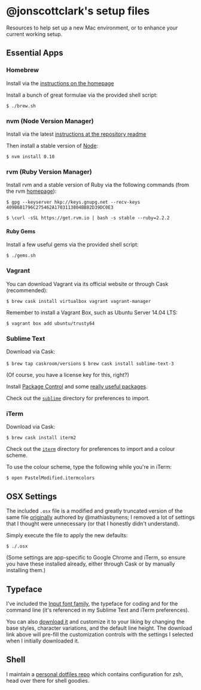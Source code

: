 # @jonscottclark's setup files

Resources to help set up a new Mac environment, or to enhance your current working setup.

## Essential Apps

### Homebrew

Install via the [instructions on the homepage](http://brew.sh)

Install a bunch of great formulae via the provided shell script:

`$ ./brew.sh`

### nvm (Node Version Manager)

Install via the latest [instructions at the repository readme](https://github.com/creationix/nvm#install-script)

Then install a stable version of [Node](https://nodejs.org):

`$ nvm install 0.10`

### rvm (Ruby Version Manager)

Install rvm and a stable version of Ruby via the following commands (from the rvm [homepage](https://rvm.io)):

`$ gpg --keyserver hkp://keys.gnupg.net --recv-keys 409B6B1796C275462A1703113804BB82D39DC0E3`

`$ \curl -sSL https://get.rvm.io | bash -s stable --ruby=2.2.2`

#### Ruby Gems

Install a few useful gems via the provided shell script:

`$ ./gems.sh`

### Vagrant

You can download Vagrant via its official website or through Cask (recommended):

`$ brew cask install virtualbox vagrant vagrant-manager`

Remember to install a Vagrant Box, such as Ubuntu Server 14.04 LTS:

`$ vagrant box add ubuntu/trusty64`

### Sublime Text

Download via Cask:

`$ brew tap caskroom/versions`
`$ brew cask install sublime-text-3`

(Of course, you have a license key for this, right?)

Install [Package Control](https://packagecontrol.io/installation) and some [really useful packages](https://github.com/jonscottclark/setupfiles/blob/master/sublime/PACKAGES.md).

Check out the [`sublime`](https://github.com/jonscottclark/setupfiles/tree/master/sublime/) directory for preferences to import.

### iTerm

Download via Cask:

`$ brew cask install iterm2`

Check out the [`iterm`](https://github.com/jonscottclark/setupfiles/tree/master/iterm/) directory for preferences to import and a colour scheme.

To use the colour scheme, type the following while you're in iTerm:

`$ open PastelModified.itermcolors`

## OSX Settings

The included `.osx` file is a modified and greatly truncated version of the same file [originally](https://github.com/mathiasbynens/dotfiles/blob/master/.osx) authored by @mathiasbynens; I removed a lot of settings that I thought were unnecessary (or that I honestly didn't understand).

Simply execute the file to apply the new defaults:

`$ ./.osx`

(Some settings are app-specific to Google Chrome and iTerm, so ensure you have these installed already, either through Cask or by manually installing them.)

## Typeface

I've included the [Input font family](http://input.fontbureau.com/), the typeface for coding and for the command line (it's referenced in my Sublime Text and iTerm preferences).

You can also [download it](http://input.fontbureau.com/download/?customize&fontSelection=fourStyleFamily&regular=InputMono-Regular&italic=InputMono-Italic&bold=InputMono-Bold&boldItalic=InputMono-BoldItalic&a=0&g=ss&i=serif&l=serifs_round&zero=slash&asterisk=height&braces=straight&preset=default&line-height=1.2&email=) and customize it to your liking by changing the base styles, character variations, and the default line height. The download link above will pre-fill the customization controls with the settings I selected when I initially downloaded it.

## Shell

I maintain a [personal dotfiles repo](https://github.com/jonscottclark/dotfiles) which contains configuration for zsh, head over there for shell goodies.
